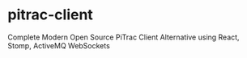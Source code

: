 # pitrac-client
Complete Modern Open Source PiTrac Client Alternative using React, Stomp, ActiveMQ WebSockets 
